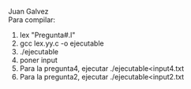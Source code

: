 Juan Galvez <br />
Para compilar:
1. lex "Pregunta#.l"
2. gcc lex.yy.c -o ejecutable
3. ./ejecutable
4. poner input
5. Para la pregunta4, ejecutar ./ejecutable<input4.txt
6. Para la pregunta2, ejecutar ./ejecutable<input2.txt
